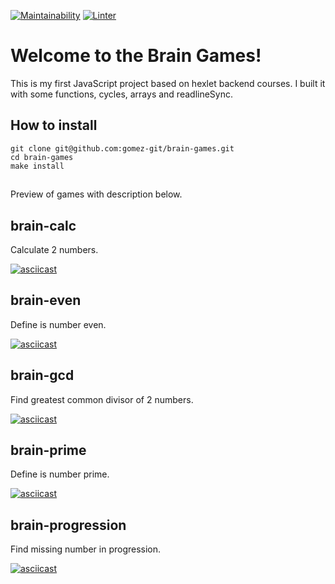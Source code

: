 [![Maintainability](https://api.codeclimate.com/v1/badges/f841feb0ea92e1464209/maintainability)](https://codeclimate.com/github/gomez-git/brain-games/maintainability)
[![Linter](https://github.com/gomez-git/brain-games/actions/workflows/.eslint.yml/badge.svg)](https://github.com/gomez-git/brain-games/actions/workflows/.eslint.yml)
# Welcome to the Brain Games!
This is my first JavaScript project based on hexlet backend courses. I built it with some functions, cycles, arrays and readlineSync.

## How to install
```
git clone git@github.com:gomez-git/brain-games.git
cd brain-games
make install
```
##
Preview of games with description below.

## brain-calc
Calculate 2 numbers.

[![asciicast](https://asciinema.org/a/5yV8Iy3muI6K2dS0JzxstTFnC.svg)](https://asciinema.org/a/5yV8Iy3muI6K2dS0JzxstTFnC)
## brain-even
Define is number even.

[![asciicast](https://asciinema.org/a/qc1Y1RQmj5yOWxNLAS487bCjS.svg)](https://asciinema.org/a/qc1Y1RQmj5yOWxNLAS487bCjS)
## brain-gcd
Find greatest common divisor of 2 numbers.

[![asciicast](https://asciinema.org/a/NGQuTta6d9rGO1E3xRO41AShg.svg)](https://asciinema.org/a/NGQuTta6d9rGO1E3xRO41AShg)
## brain-prime
Define is number prime.

[![asciicast](https://asciinema.org/a/lhnCsxMa0QjwNHjO3Xbhdwana.svg)](https://asciinema.org/a/lhnCsxMa0QjwNHjO3Xbhdwana)
## brain-progression
Find missing number in progression.

[![asciicast](https://asciinema.org/a/Z9NNyM2qSB9qKNyqMT599LHPE.svg)](https://asciinema.org/a/Z9NNyM2qSB9qKNyqMT599LHPE)
